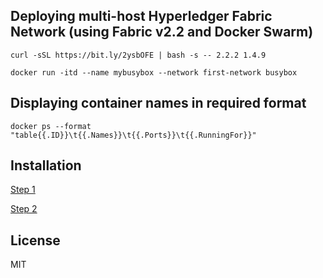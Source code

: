 ## Deploying multi-host Hyperledger Fabric Network (using Fabric v2.2 and Docker Swarm)

`curl -sSL https://bit.ly/2ysbOFE | bash -s -- 2.2.2 1.4.9`

`docker run -itd --name mybusybox --network first-network busybox`

## Displaying container names in required format

`docker ps --format "table{{.ID}}\t{{.Names}}\t{{.Ports}}\t{{.RunningFor}}"`

## Installation
[Step 1](https://kctheservant.medium.com/multi-host-setup-with-raft-based-ordering-service-29730788b171) 

[Step 2](https://kctheservant.medium.com/multi-host-deployment-for-first-network-hyperledger-fabric-v2-273b794ff3d)

## License
MIT
